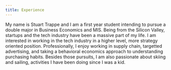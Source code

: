 ```yaml
---
title: Experience
---
```

My name is Stuart Trappe and I am a first year student intending to pursue a double major in Business Economics and MIS. Being from the Silicon Valley, startups and the tech industry have been a massive part of my life. I am interested in working in the tech industry in a higher level, more strategy oriented position. Professionally, I enjoy working in supply chain, targetted advertising, and taking a behavioral economics approach to understanding purchasing habits. Besides those pursuits, I am also passionate about skiing and sailing, activities I have been doing since I was a kid.
